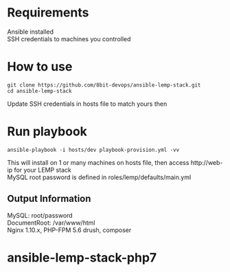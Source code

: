 # Requirements
Ansible installed  
SSH credentials to machines you controlled

# How to use
```
git clone https://github.com/8bit-devops/ansible-lemp-stack.git
cd ansible-lemp-stack
```

Update SSH credentials in hosts file to match yours then

# Run playbook
```
ansible-playbook -i hosts/dev playbook-provision.yml -vv 
```

This will install on 1 or many machines on hosts file, then access http://web-ip for your LEMP stack  
MySQL root password is defined in roles/lemp/defaults/main.yml

## Output Information
MySQL: root/password  
DocumentRoot: /var/www/html  
Nginx 1.10.x, PHP-FPM 5.6
drush, composer
# ansible-lemp-stack-php7
